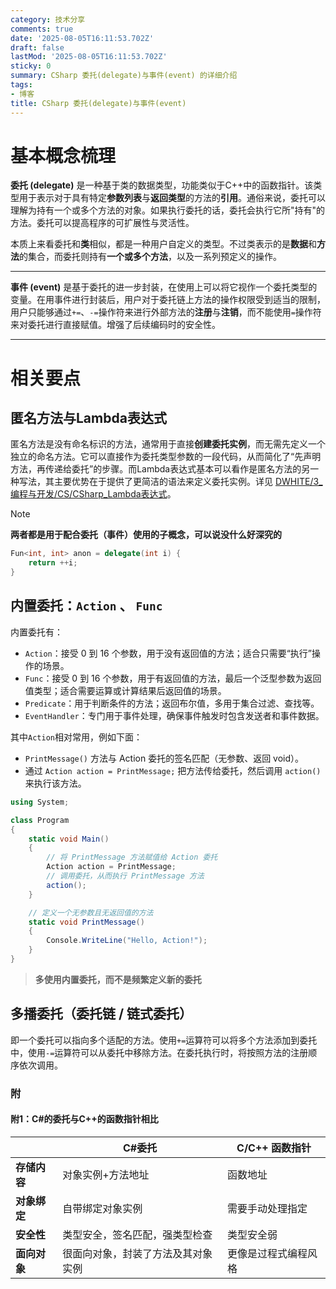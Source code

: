 ```yaml
---
category: 技术分享
comments: true
date: '2025-08-05T16:11:53.702Z'
draft: false
lastMod: '2025-08-05T16:11:53.702Z'
sticky: 0
summary: CSharp 委托(delegate)与事件(event) 的详细介绍
tags:
- 博客
title: CSharp 委托(delegate)与事件(event)
---
```


# 基本概念梳理

**委托 (delegate)** 是一种基于类的数据类型，功能类似于C++中的函数指针。该类型用于表示对于具有特定**参数列表**与**返回类型**的方法的**引用**。通俗来说，委托可以理解为持有一个或多个方法的对象。如果执行委托的话，委托会执行它所"持有"的方法。委托可以提高程序的可扩展性与灵活性。

本质上来看委托和**类**相似，都是一种用户自定义的类型。不过类表示的是**数据**和**方法**的集合，而委托则持有**一个或多个方法**，以及一系列预定义的操作。

---

**事件 (event)** 是基于委托的进一步封装，在使用上可以将它视作一个委托类型的变量。在用事件进行封装后，用户对于委托链上方法的操作权限受到适当的限制，用户只能够通过`+=`、`-=`操作符来进行外部方法的**注册**与**注销**，而不能使用`=`操作符来对委托进行直接赋值。增强了后续编码时的安全性。

---

# 相关要点

## 匿名方法与Lambda表达式

匿名方法是没有命名标识的方法，通常用于直接**创建委托实例**，而无需先定义一个独立的命名方法。它可以直接作为委托类型参数的一段代码，从而简化了“先声明方法，再传递给委托”的步骤。而Lambda表达式基本可以看作是匿名方法的另一种写法，其主要优势在于提供了更简洁的语法来定义委托实例。详见 [DWHITE/3_编程与开发/CS/CSharp_Lambda表达式](/posts/dwhite-3_编程与开发-cs-csharp_lambda表达式)。

> [!note]
> **两者都是用于配合委托（事件）使用的子概念，可以说没什么好深究的**

```cs
Fun<int, int> anon = delegate(int i) {
	return ++i;
}
```

## 内置委托：`Action` 、 `Func`

内置委托有：
- `Action`：接受 0 到 16 个参数，用于没有返回值的方法；适合只需要“执行”操作的场景。
- `Func`：接受 0 到 16 个参数，用于有返回值的方法，最后一个泛型参数为返回值类型；适合需要运算或计算结果后返回值的场景。
- `Predicate`：用于判断条件的方法；返回布尔值，多用于集合过滤、查找等。
- `EventHandler`：专门用于事件处理，确保事件触发时包含发送者和事件数据。

其中`Action`相对常用，例如下面：
- `PrintMessage()` 方法与 Action 委托的签名匹配（无参数、返回 void）。
- 通过 `Action action = PrintMessage;` 把方法传给委托，然后调用 `action()` 来执行该方法。
```cs
using System;

class Program
{
    static void Main()
    {
        // 将 PrintMessage 方法赋值给 Action 委托
        Action action = PrintMessage;
        // 调用委托，从而执行 PrintMessage 方法
        action();
    }

    // 定义一个无参数且无返回值的方法
    static void PrintMessage()
    {
        Console.WriteLine("Hello, Action!");
    }
}
```

>  **多使用内置委托，而不是频繁定义新的委托**

## 多播委托（委托链 / 链式委托）

即一个委托可以指向多个适配的方法。使用`+=`运算符可以将多个方法添加到委托中，使用`-=`运算符可以从委托中移除方法。在委托执行时，将按照方法的注册顺序依次调用。

### 附

#### 附1：C#的委托与C++的函数指针相比

|          | C#委托              | C/C++ 函数指针 |
| -------- | ----------------- | ---------- |
| **存储内容** | 对象实例+方法地址         | 函数地址       |
| **对象绑定** | 自带绑定对象实例          | 需要手动处理指定   |
| **安全性**  | 类型安全，签名匹配，强类型检查   | 类型安全弱      |
| **面向对象** | 很面向对象，封装了方法及其对象实例 | 更像是过程式编程风格 |